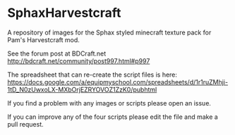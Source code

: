 # SphaxHarvestcraft
A repository of images for the Sphax styled minecraft texture pack for Pam's Harvestcraft mod. 

See the forum post at BDCraft.net
http://bdcraft.net/community/post997.html#p997

The spreadsheet that can re-create the script files is here:
https://docs.google.com/a/equipmyschool.com/spreadsheets/d/1r1ruZMhji-1tD_N0zUwxoLX-MXbOrjEZRYOVOZ1ZzK0/pubhtml

If you find a problem with any images or scripts please open an issue.

If you can improve any of the four scripts please edit the file and make a pull request.
